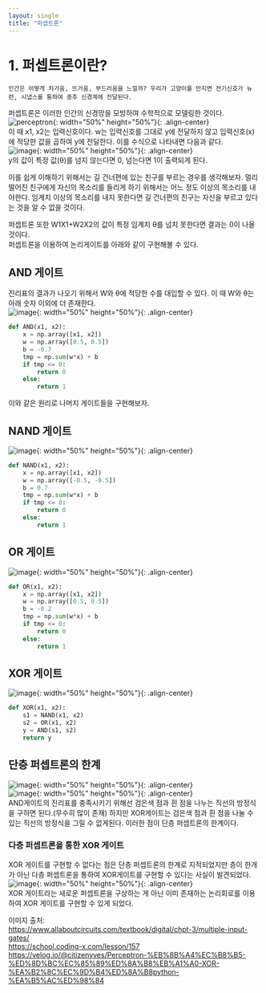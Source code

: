 ```yaml
---
layout: single
title: "퍼셉트론"
---
```


# 1. 퍼셉트론이란?  
    인간은 어떻게 차가움, 뜨거움, 부드러움을 느낄까? 우리가 고양이를 만지면 전기신호가 뉴런, 시냅스를 통하여 중추 신경계에 전달된다.
퍼셉트론은 이러한 인간의 신경망을 모방하여 수학적으로 모델링한 것이다.  
![perceptron](https://user-images.githubusercontent.com/100412066/226510014-6e4bf16e-c704-4f55-bc7a-cf2e840aabe1.png){: width="50%" height="50%"}{: .align-center}  
  이 때 x1, x2는 입력신호이다. w는 입력신호를 그대로 y에 전달하지 않고 입력신호(x)에 적당한 값을 곱하여 y에 전달한다. 이를 수식으로 나타내면 다음과 같다.  
![image](https://user-images.githubusercontent.com/100412066/226510713-45d19a55-9b01-4887-ab95-6961eae31bb8.png){: width="50%" height="50%"}{: .align-center}  
y의 값이 특정 값(θ)를 넘지 않는다면 0, 넘는다면 1이 출력되게 된다. 


이를 쉽게 이해하기 위해서는 길 건너편에 있는 친구를 부르는 경우를 생각해보자. 멀리 떨어진 친구에게 자신의 목소리를 들리게 하기 위해서는 어느 정도 이상의 목소리를 내야한다. 임계치 이상의 목소리를 내지 못한다면 길 건너편의 친구는 자신을 부르고 있다는 것을 알 수 없을 것이다.  


퍼셉트론 또한 W1X1+W2X2의 값이 특정 임계치 θ를 넘치 못한다면 결과는 0이 나올 것이다.  
퍼셉트론을 이용하여 논리게이트를 아래와 같이 구현해볼 수 있다.



## AND 게이트  
진리표의 결과가 나오기 위해서 W와 θ에 적당한 수를 대입할 수 있다. 이 때 W와 θ는 아래 숫자 이외에 더 존재한다.  
![image](https://user-images.githubusercontent.com/100412066/226513153-828981a6-8d79-4936-9d19-04ceceb1b66f.png){: width="50%" height="50%"}{: .align-center}  
~~~py
def AND(x1, x2):
    x = np.array([x1, x2])
    w = np.array([0.5, 0.5])
    b = -0.7
    tmp = np.sum(w*x) + b
    if tmp <= 0:
        return 0
    else:
        return 1
~~~  
이와 같은 원리로 나머지 게이트들을 구현해보자.  

## NAND 게이트  
![image](https://user-images.githubusercontent.com/100412066/226513664-bcfd0c3c-e9d6-4973-bde5-2d50ab18490f.png){: width="50%" height="50%"}{: .align-center}  
~~~py
def NAND(x1, x2):
    x = np.array([x1, x2])
    w = np.array([-0.5, -0.5])
    b = 0.7
    tmp = np.sum(w*x) + b
    if tmp <= 0:
        return 0
    else:
        return 1
~~~  
## OR 게이트  
![image](https://user-images.githubusercontent.com/100412066/226513753-3fb45049-a342-4c77-884a-de8a5f5ea17a.png){: width="50%" height="50%"}{: .align-center}  

~~~py
def OR(x1, x2):
    x = np.array([x1, x2])
    w = np.array([0.5, 0.5])
    b = -0.2
    tmp = np.sum(w*x) + b
    if tmp <= 0:
        return 0
    else:
        return 1
~~~
## XOR 게이트
![image](https://user-images.githubusercontent.com/100412066/226515194-292581f7-0599-4083-9cd7-72bce3cb95c0.png){: width="50%" height="50%"}{: .align-center}  
~~~py
def XOR(x1, x2):
    s1 = NAND(x1, x2)
    s2 = OR(x1, x2)
    y = AND(s1, s2)
    return y
~~~  

## 단층 퍼셉트론의 한계  
![image](https://user-images.githubusercontent.com/100412066/226582625-d8deca7e-1b75-4aef-a152-d6438155650a.png){: width="50%" height="50%"}{: .align-center}  
![image](https://user-images.githubusercontent.com/100412066/226583538-c0c71d06-0544-4fb1-aab9-29c943b9bf87.png){: width="50%" height="50%"}{: .align-center}  
AND게이트의 진리표를 충족시키기 위해선 검은색 점과 흰 점을 나누는 직선의 방정식을 구하면 된다.(무수히 많이 존재) 하지만 XOR게이트는 검은색 점과 흰 점을 나눌 수 있는 직선의 방정식을 그릴 수 없게된다. 이러한 점이 단층 퍼셉트론의 한계이다. 

### 다층 퍼셉트론을 통한 XOR 게이트  
XOR 게이트를 구현할 수 없다는 점은 단층 퍼셉트론의 한계로 지적되었지만 층이 한개가 아닌 다층 퍼셉트론을 통하여 XOR게이트를 구현할 수 있다는 사실이 발견되었다. 
![image](https://user-images.githubusercontent.com/100412066/226584642-0962ee21-cafd-45ca-baab-28dad4f574d0.png){: width="50%" height="50%"}{: .align-center}  
XOR 게이트라는 새로운 퍼셉트론을 구상하는 게 아닌 이미 존재하는 논리회로를 이용하여 XOR 게이트를 구현할 수 있게 되었다. 




이미지 출처:  
https://www.allaboutcircuits.com/textbook/digital/chpt-3/multiple-input-gates/  
https://school.coding-x.com/lesson/157
https://velog.io/@citizenyves/Perceptron-%EB%8B%A4%EC%B8%B5-%ED%8D%BC%EC%85%89%ED%8A%B8%EB%A1%A0-XOR-%EA%B2%8C%EC%9D%B4%ED%8A%B8python-%EA%B5%AC%ED%98%84
